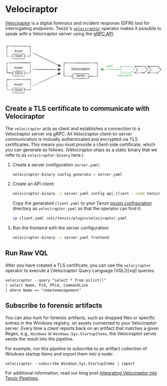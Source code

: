 # Velociraptor

[Velociraptor](https://docs.velociraptor.app) is a digital forensics and
incident response (DFIR) tool for interrogating endpoints. Tenzir's
[`velociraptor`](../operators/velociraptor.md) operator makes it possible to
speak with a Velociraptor server using the [gRPC API][api].

[api]: https://docs.velociraptor.app/docs/server_automation/server_api/

![Velociraptor](../operators/velociraptor.excalidraw.svg)

## Create a TLS certificate to communicate with Velociraptor

The `velociraptor` acts as client and establishes a connection to a Velociraptor
server via gRPC. All Velociraptor client-to-server communication is mutually
authenticated and encrypted via TLS certificates. This means you must provide a
client-side certificate, which you can generate as follows. (Velociraptor ships
as a static binary that we refer to as `velociraptor-binary` here.)

1. Create a server configuration `server.yaml`:
   ```bash
   velociraptor-binary config generate > server.yaml
   ```

2. Create an API client:
   ```bash
   velociraptor-binary -c server.yaml config api_client --name tenzir client.yaml
   ```

   Copy the generated `client.yaml` to your Tenzir [plugin
   configuration](../configuration.md#plugins) directory as `velociraptor.yaml`
   so that the operator can find it:
   ```bash
   cp client.yaml /etc/tenzir/plugin/velociraptor.yaml
   ```

3. Run the frontend with the server configuration:
   ```bash
   velociraptor-binary -c server.yaml frontend
   ```

## Run Raw VQL

After you have created a TLS certificate, you can use the `velociraptor`
operator to execute a [Velociraptor Query Language (VQL)][vql] queries:

```
velociraptor --query "select * from pslist()"
| select Name, Pid, PPid, CommandLine
| where Name == "remotemanagement"
```

## Subscribe to forensic artifacts

You can also hunt for forensic artifacts, such as dropped files or specific
entries in the Windows registry, on assets connected to your Velociraptor
server. Every time a client reports back on an artifact that matches a given
Regex, e.g., `Windows` or `Windows.Sys.StartupItems`, the Velociraptor server
sends the result into the pipeline.

For example, run this pipeline to subscribe to an artifact collection of Windows
startup items and import them into a node:

```
velociraptor --subscribe Windows.Sys.StartupItems | import
```

For additional information, read our blog post [Integrating Velociraptor into
Tenzir Pipelines](/blog/integrating-velociraptor-into-tenzir-pipelines).
